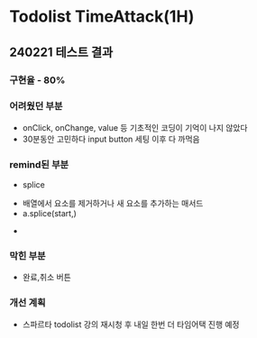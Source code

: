 # Todolist TimeAttack(1H)
## 240221 테스트 결과
### 구현율 - 80%

### 어려웠던 부분
 - onClick, onChange, value 등 기초적인 코딩이 기억이 나지 않았다
 - 30분동안 고민하다 input button 세팅 이후 다 까먹음

### remind된 부분
 + splice
  - 배열에서 요소를 제거하거나 새 요소를 추가하는 매서드
  - a.splice(start,)
 + 

### 막힌 부분
 - 완료,취소 버튼

### 개선 계획
 - 스파르타 todolist 강의 재시청 후 내일 한번 더 타임어택 진행 예정
